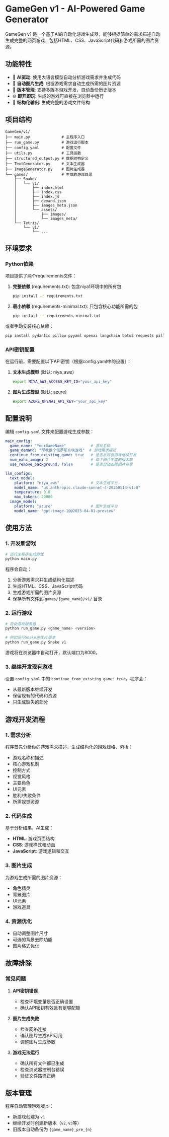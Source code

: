 # GameGen v1 - AI-Powered Game Generator

GameGen v1 是一个基于AI的自动化游戏生成器，能够根据简单的需求描述自动生成完整的网页游戏，包括HTML、CSS、JavaScript代码和游戏所需的图片资源。

## 功能特性

- 🤖 **AI驱动**: 使用大语言模型自动分析游戏需求并生成代码
- 🎨 **自动图片生成**: 根据游戏需求自动生成所需的图片资源
- 🔄 **版本管理**: 支持多版本游戏开发，自动备份历史版本
- 🌐 **即开即玩**: 生成的游戏可直接在浏览器中运行
- 📁 **结构化输出**: 生成完整的游戏文件结构

## 项目结构

```
GameGen/v1/
├── main.py              # 主程序入口
├── run_game.py          # 游戏运行脚本
├── config.yaml          # 配置文件
├── utils.py             # 工具函数
├── structured_output.py # 数据结构定义
├── TextGenerator.py     # 文本生成器
├── ImageGenerator.py    # 图片生成器
└── games/               # 生成的游戏目录
    ├── Snake/
    │   └── v1/
    │       ├── index.html
    │       ├── index.css
    │       ├── index.js
    │       ├── demand.json
    │       ├── images_meta.json
    │       └── assets/
    │           ├── images/
    │           └── images_meta/
    └── Tetris/
        └── v1/
            └── ...
```

## 环境要求

### Python依赖

项目提供了两个requirements文件：

1. **完整依赖** (requirements.txt): 包含niya1环境中的所有包
   ```bash
   pip install -r requirements.txt
   ```

2. **最小依赖** (requirements-minimal.txt): 只包含核心功能所需的包
   ```bash
   pip install -r requirements-minimal.txt
   ```

或者手动安装核心依赖：
```bash
pip install pydantic pillow pyyaml openai langchain boto3 requests pillow
```

### API密钥配置
在运行前，需要配置以下API密钥（根据config.yaml中的设置）：

1. **文本生成模型** (默认: niya_aws)
   ```bash
   export NIYA_AWS_ACCESS_KEY_ID="your_api_key"
   ```

2. **图片生成模型** (默认: azure)
   ```bash
   export AZURE_OPENAI_API_KEY="your_api_key"
   ```

## 配置说明

编辑 `config.yaml` 文件来配置游戏生成参数：

```yaml
main_config:
  game_name: "YourGameName"           # 游戏名称
  game_demand: "帮我做个俄罗斯方块游戏"  # 游戏需求描述
  continue_from_existing_game: true   # 是否从现有游戏继续开发
  num_eahc_image: 2                   # 每个图片生成的版本数
  use_remove_background: false        # 是否自动去除图片背景

llm_configs:
  text_model:
    platform: "niya_aws"              # 文本生成平台
    model_name: "us.anthropic.claude-sonnet-4-20250514-v1:0"
    temperature: 0.8
    max_tokens: 20000
  image_model:
    platform: "azure"                 # 图片生成平台
    model_name: "gpt-image-1@@2025-04-01-preview"
```

## 使用方法

### 1. 开发新游戏

```bash
# 运行主程序生成游戏
python main.py
```

程序会自动：
1. 分析游戏需求并生成结构化描述
2. 生成HTML、CSS、JavaScript代码
3. 生成游戏所需的图片资源
4. 保存所有文件到 `games/{game_name}/v1/` 目录

### 2. 运行游戏

```bash
# 启动游戏服务器
python run_game.py <game_name> <version>

# 例如运行Snake游戏v1版本
python run_game.py Snake v1
```

游戏将在浏览器中自动打开，默认端口为8000。

### 3. 继续开发现有游戏

设置 `config.yaml` 中的 `continue_from_existing_game: true`，程序会：
- 从最新版本继续开发
- 保留现有的代码和资源
- 只生成缺失的部分

## 游戏开发流程

### 1. 需求分析
程序首先分析你的游戏需求描述，生成结构化的游戏规格，包括：
- 游戏名称和描述
- 核心游戏机制
- 控制方式
- 视觉风格
- 主要角色
- UI元素
- 胜利/失败条件
- 所需视觉资源

### 2. 代码生成
基于分析结果，AI生成：
- **HTML**: 游戏页面结构
- **CSS**: 游戏样式和动画
- **JavaScript**: 游戏逻辑和交互

### 3. 图片生成
为游戏生成所需的图片资源：
- 角色精灵
- 背景图片
- UI元素
- 游戏道具

### 4. 资源优化
- 自动调整图片尺寸
- 可选的背景去除功能
- 图片格式优化

## 故障排除

### 常见问题

1. **API密钥错误**
   - 检查环境变量是否正确设置
   - 确认API密钥有效且有足够配额

2. **图片生成失败**
   - 检查网络连接
   - 确认图片生成API可用
   - 调整图片生成参数

3. **游戏无法运行**
   - 确认所有文件都已生成
   - 检查浏览器控制台错误
   - 验证文件路径正确

## 版本管理

程序自动管理游戏版本：
- 新游戏创建为 `v1`
- 继续开发时创建新版本（`v2`, `v3`等）
- 旧版本自动备份为 `{game_name}_pre_{n}`
